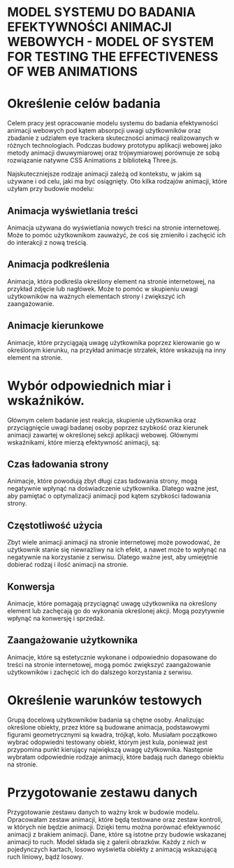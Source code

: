 # MODEL SYSTEMU DO BADANIA EFEKTYWNOŚCI ANIMACJI WEBOWYCH - MODEL OF SYSTEM FOR TESTING THE EFFECTIVENESS OF WEB ANIMATIONS

# Określenie celów badania

Celem pracy jest opracowanie modelu systemu do badania efektywności animacji webowych pod kątem absorpcji uwagi użytkowników oraz zbadanie z udziałem eye trackera skuteczności animacji realizowanych w różnych technologiach. Podczas budowy prototypu aplikacji webowej jako metody animacji dwuwymiarowej oraz trójwymiarowej porównuje ze sobą rozwiązanie natywne CSS Animations z biblioteką Three.js.

Najskuteczniejsze rodzaje animacji zależą od kontekstu, w jakim są używane i od celu, jaki ma być osiągnięty. Oto kilka rodzajów animacji, które użyłam przy budowie modelu:

## Animacja wyświetlania treści

Animacja używana do wyświetlania nowych treści na stronie internetowej. Może to pomóc użytkownikom zauważyć, że coś się zmieniło i zachęcić ich do interakcji z nową treścią.

## Animacja podkreślenia

Animacja, która podkreśla określony element na stronie internetowej, na przykład zdjęcie lub nagłówek. Może to pomóc w skupieniu uwagi użytkowników na ważnych elementach strony i zwiększyć ich zaangażowanie.

## Animacje kierunkowe

Animacje, które przyciągają uwagę użytkownika poprzez kierowanie go w określonym kierunku, na przykład animacje strzałek, które wskazują na inny element na stronie.

# Wybór odpowiednich miar i wskaźników.

Głównym celem badanie jest reakcja, skupienie użytkownika oraz przyciągnięcie uwagi badanej osoby poprzez szybkość oraz kierunek animacji zawartej w określonej sekcji aplikacji webowej.
Głównymi wskaźnikami, które mierzą efektywność animacji, są:

## Czas ładowania strony

Animacje, które powodują zbyt długi czas ładowania strony, mogą negatywnie wpłynąć na doświadczenie użytkownika. Dlatego ważne jest, aby pamiętać o optymalizacji animacji pod kątem szybkości ładowania strony.

## Częstotliwość użycia

Zbyt wiele animacji animacji na stronie internetowej może powodować, że użytkownik stanie się niewrażliwy na ich efekt, a nawet może to wpłynąć na negatywnie na korzystanie z serwisu. Dlatego ważne jest, aby umiejętnie dobierać rodzaj i ilość animacji na stronie.

## Konwersja

Animacje, które pomagają przyciągnąć uwagę użytkownika na określony element lub zachęcają go do wykonania określonej akcji. Mogą pozytywnie wpłynąć na konwersję i sprzedaż.

## Zaangażowanie użytkownika

Animacje, które są estetycznie wykonane i odpowiednio dopasowane do treści na stronie internetowej, mogą pomóc zwiększyć zaangażowanie użytkowników i zachęcić ich do dalszego korzystania z serwisu.

# Określenie warunków testowych

Grupą docelową użytkowników badania są chętne osoby. Analizując określone obiekty, przez które są budowane animacja, podstawowymi figurami geometrycznymi są kwadra, trójkąt, koło. Musiałam początkowo wybrać odopwiedni testowany obiekt, którym jest kula, ponieważ jest przypomina punkt kierujący największą uwagę użytkownika.
Następnie wybrałam odpowiednie rodzaje animacji, które badają ruch danego obiektu na stronie.

# Przygotowanie zestawu danych

Przygotowanie zestawu danych to ważny krok w budowie modelu.
Opracowałam zestaw animacji, które będą testowane oraz zestaw kontroli, w których nie będzie animacji. Dzięki temu można porównać efektywność animacji z brakiem animacji.
Dane, które są istotne przy budowie wskazanej animacji to ruch. Model składa się z galerii obrazków. Każdy z nich w pojedynczych kartach, losowo wyświetla obiekty z animacją wskazującą ruch liniowy, bądź losowy.

